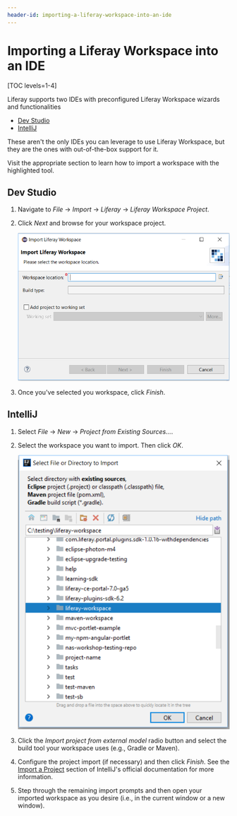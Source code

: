 ```yaml
---
header-id: importing-a-liferay-workspace-into-an-ide
---
```


# Importing a Liferay Workspace into an IDE

[TOC levels=1-4]

Liferay supports two IDEs with preconfigured Liferay Workspace wizards and
functionalities

- [Dev Studio](#dev-studio)
- [IntelliJ](#intellij)

These aren't the only IDEs you can leverage to use Liferay Workspace, but they
are the ones with out-of-the-box support for it.

Visit the appropriate section to learn how to import a workspace with the
highlighted tool.

## Dev Studio

1.  Navigate to *File* &rarr; *Import* &rarr; *Liferay* &rarr; *Liferay
    Workspace Project*.

2.  Click *Next* and browse for your workspace project.

    ![Figure 1: You can import an existing Liferay Workspace into your current Dev Studio session.](../../../images/liferay-workspace-import.png)

3.  Once you've selected you workspace, click *Finish*.

## IntelliJ

1.  Select *File* &rarr; *New* &rarr; *Project from Existing Sources...*.

2.  Select the workspace you want to import. Then click *OK*.

    ![Figure 2: Specify your workspace's configurations.](../../../images/intellij-import-workspace.png)

3.  Click the *Import project from external model* radio button and select the
    build tool your workspace uses (e.g., Gradle or Maven).

4.  Configure the project import (if necessary) and then click *Finish*. See the
    [Import a Project](https://www.jetbrains.com/help/idea/creating-and-managing-projects.html#importing-project)
    section of IntelliJ's official documentation for more information.

5.  Step through the remaining import prompts and then open your imported
    workspace as you desire (i.e., in the current window or a new window).
